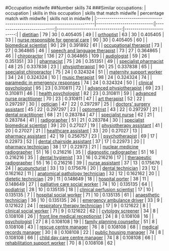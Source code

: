 #Occupation midwife
##Number skills 74
###Similar occupations:
| occupation                                                                  |   skills in this occupation |   skills that match midwife |   percentage match with midwife |   skills not in midwife |
|:----------------------------------------------------------------------------|----------------------------:|----------------------------:|--------------------------------:|------------------------:|
| [dietitian](dietitian.md)                                                   |                          79 |                          30 |                        0.405405 |                      49 |
| [orthoptist](orthoptist.md)                                                 |                          63 |                          30 |                        0.405405 |                      33 |
| [nurse responsible for general care](nurse_responsible_for_general_care.md) |                          90 |                          30 |                        0.405405 |                      60 |
| [biomedical scientist](biomedical_scientist.md)                             |                          90 |                          29 |                        0.391892 |                      61 |
| [occupational therapist](occupational_therapist.md)                         |                          73 |                          27 |                        0.364865 |                      46 |
| [speech and language therapist](speech_and_language_therapist.md)           |                          73 |                          27 |                        0.364865 |                      46 |
| [chiropractor](chiropractor.md)                                             |                         136 |                          27 |                        0.364865 |                     109 |
| [audiologist](audiologist.md)                                               |                          59 |                          26 |                        0.351351 |                      33 |
| [pharmacist](pharmacist.md)                                                 |                          75 |                          26 |                        0.351351 |                      49 |
| [specialist pharmacist](specialist_pharmacist.md)                           |                          48 |                          25 |                        0.337838 |                      23 |
| [physiotherapist](physiotherapist.md)                                       |                          90 |                          25 |                        0.337838 |                      65 |
| [specialist chiropractor](specialist_chiropractor.md)                       |                          75 |                          24 |                        0.324324 |                      51 |
| [maternity support worker](maternity_support_worker.md)                     |                          34 |                          24 |                        0.324324 |                      10 |
| [music therapist](music_therapist.md)                                       |                          98 |                          24 |                        0.324324 |                      74 |
| [paramedic in emergency responses](paramedic_in_emergency_responses.md)     |                          74 |                          24 |                        0.324324 |                      50 |
| [clinical psychologist](clinical_psychologist.md)                           |                          95 |                          23 |                        0.310811 |                      72 |
| [advanced physiotherapist](advanced_physiotherapist.md)                     |                          69 |                          23 |                        0.310811 |                      46 |
| [health psychologist](health_psychologist.md)                               |                          82 |                          23 |                        0.310811 |                      59 |
| [advanced nurse practitioner](advanced_nurse_practitioner.md)               |                          70 |                          23 |                        0.310811 |                      47 |
| [art therapist](art_therapist.md)                                           |                          52 |                          22 |                        0.297297 |                      30 |
| [optician](optician.md)                                                     |                          47 |                          22 |                        0.297297 |                      25 |
| [doctors' surgery assistant](doctors'_surgery_assistant.md)                 |                          45 |                          22 |                        0.297297 |                      23 |
| [optometrist](optometrist.md)                                               |                          43 |                          22 |                        0.297297 |                      21 |
| [dental practitioner](dental_practitioner.md)                               |                          68 |                          21 |                        0.283784 |                      47 |
| [specialist nurse](specialist_nurse.md)                                     |                          62 |                          21 |                        0.283784 |                      41 |
| [radiographer](radiographer.md)                                             |                          51 |                          21 |                        0.283784 |                      30 |
| [specialist biomedical scientist](specialist_biomedical_scientist.md)       |                          39 |                          20 |                        0.27027  |                      19 |
| [physiotherapy assistant](physiotherapy_assistant.md)                       |                          41 |                          20 |                        0.27027  |                      21 |
| [healthcare assistant](healthcare_assistant.md)                             |                          33 |                          20 |                        0.27027  |                      13 |
| [pharmacy assistant](pharmacy_assistant.md)                                 |                          42 |                          19 |                        0.256757 |                      23 |
| [psychotherapist](psychotherapist.md)                                       |                          69 |                          17 |                        0.22973  |                      52 |
| [dental chairside assistant](dental_chairside_assistant.md)                 |                          37 |                          17 |                        0.22973  |                      20 |
| [pharmacy technician](pharmacy_technician.md)                               |                          38 |                          17 |                        0.22973  |                      21 |
| [nuclear medicine radiographer](nuclear_medicine_radiographer.md)           |                          51 |                          16 |                        0.216216 |                      35 |
| [diagnostic radiographer](diagnostic_radiographer.md)                       |                          51 |                          16 |                        0.216216 |                      35 |
| [dental hygienist](dental_hygienist.md)                                     |                          33 |                          16 |                        0.216216 |                      17 |
| [therapeutic radiographer](therapeutic_radiographer.md)                     |                          55 |                          16 |                        0.216216 |                      39 |
| [nurse assistant](nurse_assistant.md)                                       |                          37 |                          13 |                        0.175676 |                      24 |
| [acupuncturist](acupuncturist.md)                                           |                          33 |                          13 |                        0.175676 |                      20 |
| [dental technician](dental_technician.md)                                   |                          23 |                          12 |                        0.162162 |                      11 |
| [anatomical pathology technician](anatomical_pathology_technician.md)       |                          32 |                          12 |                        0.162162 |                      20 |
| [dietetic technician](dietetic_technician.md)                               |                          29 |                          11 |                        0.148649 |                      18 |
| [hospital porter](hospital_porter.md)                                       |                          38 |                          11 |                        0.148649 |                      27 |
| [palliative care social worker](palliative_care_social_worker.md)           |                          74 |                          10 |                        0.135135 |                      64 |
| [podiatrist](podiatrist.md)                                                 |                          28 |                          10 |                        0.135135 |                      18 |
| [clinical perfusion scientist](clinical_perfusion_scientist.md)             |                          17 |                          10 |                        0.135135 |                       7 |
| [hospital social worker](hospital_social_worker.md)                         |                          71 |                          10 |                        0.135135 |                      61 |
| [anaesthetic technician](anaesthetic_technician.md)                         |                          36 |                          10 |                        0.135135 |                      26 |
| [emergency ambulance driver](emergency_ambulance_driver.md)                 |                          33 |                           9 |                        0.121622 |                      24 |
| [respiratory therapy technician](respiratory_therapy_technician.md)         |                          17 |                           9 |                        0.121622 |                       8 |
| [clinical social worker](clinical_social_worker.md)                         |                          71 |                           9 |                        0.121622 |                      62 |
| [cytology screener](cytology_screener.md)                                   |                          34 |                           8 |                        0.108108 |                      26 |
| [front line medical receptionist](front_line_medical_receptionist.md)       |                          24 |                           8 |                        0.108108 |                      16 |
| [psychologist](psychologist.md)                                             |                          27 |                           8 |                        0.108108 |                      19 |
| [family planning counsellor](family_planning_counsellor.md)                 |                          51 |                           8 |                        0.108108 |                      43 |
| [rescue centre manager](rescue_centre_manager.md)                           |                          76 |                           8 |                        0.108108 |                      68 |
| [medical records manager](medical_records_manager.md)                       |                          30 |                           8 |                        0.108108 |                      22 |
| [public housing manager](public_housing_manager.md)                         |                          74 |                           8 |                        0.108108 |                      66 |
| [child day care centre manager](child_day_care_centre_manager.md)           |                          74 |                           8 |                        0.108108 |                      66 |
| [rehabilitation support worker](rehabilitation_support_worker.md)           |                          70 |                           8 |                        0.108108 |                      62 |

